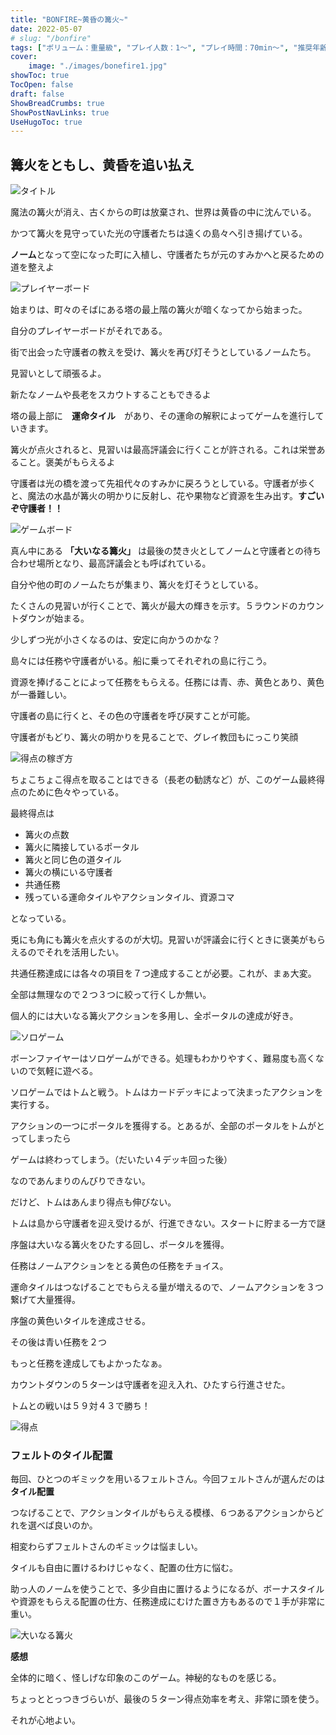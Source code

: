```yaml
---
title: "BONFIRE~黄昏の篝火~"
date: 2022-05-07
# slug: "/bonfire"
tags: ["ボリューム：重量級", "プレイ人数：1〜", "プレイ時間：70min〜", "推奨年齢：12〜", "ゲームシステム：タイル配置", "作者：Stefan Feld", "版権元：Hobby JAPAN", "フェルトを感じるゲーム"]
cover:
    image: "./images/bonefire1.jpg"
showToc: true
TocOpen: false
draft: false
ShowBreadCrumbs: true
ShowPostNavLinks: true
UseHugoToc: true
---
```


## 篝火をともし、黄昏を追い払え

![タイトル](/images/bonefire1.jpg)

魔法の篝火が消え、古くからの町は放棄され、世界は黄昏の中に沈んでいる。

かつて篝火を見守っていた光の守護者たちは遠くの島々へ引き揚げている。

**ノーム**となって空になった町に入植し、守護者たちが元のすみかへと戻るための道を整えよ

![プレイヤーボード](/images/bonefire2.jpg)

始まりは、町々のそばにある塔の最上階の篝火が暗くなってから始まった。

自分のプレイヤーボードがそれである。

街で出会った守護者の教えを受け、篝火を再び灯そうとしているノームたち。

見習いとして頑張るよ。

新たなノームや長老をスカウトすることもできるよ

塔の最上部に　**運命タイル**　があり、その運命の解釈によってゲームを進行していきます。

篝火が点火されると、見習いは最高評議会に行くことが許される。これは栄誉あること。褒美がもらえるよ

守護者は光の橋を渡って先祖代々のすみかに戻ろうとしている。守護者が歩くと、魔法の水晶が篝火の明かりに反射し、花や果物など資源を生み出す。**すごいぞ守護者！！**


![ゲームボード](/images/bonefire3.jpg)

真ん中にある **「大いなる篝火」** は最後の焚き火としてノームと守護者との待ち合わせ場所となり、最高評議会とも呼ばれている。

自分や他の町のノームたちが集まり、篝火を灯そうとしている。

たくさんの見習いが行くことで、篝火が最大の輝きを示す。５ラウンドのカウントダウンが始まる。

少しずつ光が小さくなるのは、安定に向かうのかな？

島々には任務や守護者がいる。船に乗ってそれぞれの島に行こう。

資源を捧げることによって任務をもらえる。任務には青、赤、黄色とあり、黄色が一番難しい。

守護者の島に行くと、その色の守護者を呼び戻すことが可能。

守護者がもどり、篝火の明かりを見ることで、グレイ教団もにっこり笑顔

![得点の稼ぎ方](/images/bonefire4.jpg)

ちょこちょこ得点を取ることはできる（長老の勧誘など）が、このゲーム最終得点のために色々やっている。

最終得点は

- 篝火の点数
- 篝火に隣接しているポータル
- 篝火と同じ色の道タイル
- 篝火の横にいる守護者
- 共通任務
- 残っている運命タイルやアクションタイル、資源コマ

となっている。

兎にも角にも篝火を点火するのが大切。見習いが評議会に行くときに褒美がもらえるのでそれを活用したい。

共通任務達成には各々の項目を７つ達成することが必要。これが、まぁ大変。

全部は無理なので２つ３つに絞って行くしか無い。

個人的には大いなる篝火アクションを多用し、全ポータルの達成が好き。

![ソロゲーム](/images/bonefire5.jpg)

ボーンファイヤーはソロゲームができる。処理もわかりやすく、難易度も高くないので気軽に遊べる。

ソロゲームではトムと戦う。トムはカードデッキによって決まったアクションを実行する。

アクションの一つにポータルを獲得する。とあるが、全部のポータルをトムがとってしまったら

ゲームは終わってしまう。（だいたい４デッキ回った後）

なのであんまりのんびりできない。

だけど、トムはあんまり得点も伸びない。

トムは島から守護者を迎え受けるが、行進できない。スタートに貯まる一方で謎

序盤は大いなる篝火をひたする回し、ポータルを獲得。

任務はノームアクションをとる黄色の任務をチョイス。

運命タイルはつなげることでもらえる量が増えるので、ノームアクションを３つ繋げて大量獲得。

序盤の黄色いタイルを達成させる。

その後は青い任務を２つ

もっと任務を達成してもよかったなぁ。

カウントダウンの５ターンは守護者を迎え入れ、ひたすら行進させた。

トムとの戦いは５９対４３で勝ち！

![得点](/images/bonefire6.jpg)

### フェルトのタイル配置

毎回、ひとつのギミックを用いるフェルトさん。今回フェルトさんが選んだのは**タイル配置**

つなげることで、アクションタイルがもらえる模様、６つあるアクションからどれを選べば良いのか。

相変わらずフェルトさんのギミックは悩ましい。

タイルも自由に置けるわけじゃなく、配置の仕方に悩む。

助っ人のノームを使うことで、多少自由に置けるようになるが、ボーナスタイルや資源をもらえる配置の仕方、任務達成にむけた置き方もあるので１手が非常に重い。

![大いなる篝火](/images/bonefire7.jpg)

**感想**

全体的に暗く、怪しげな印象のこのゲーム。神秘的なものを感じる。

ちょっととっつきづらいが、最後の５ターン得点効率を考え、非常に頭を使う。

それが心地よい。